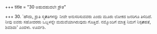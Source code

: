 +++
title = "30 ಅಹುದಹುದಲೇ ಶ್ರೌತ"

+++
30. `ಹೌದು, ಶ್ರುತಿ ಸ್ಮøತಿಗಳನ್ನು ನೀವೇ ಅನುಸರಿಸುವವರು ಎಂದು ಮೂರು ಲೋಕದ ಜನರಿಗೂ ತಿಳಿದಿದೆ. ನೀವು ಐವರು ಸಹೋದರರು ಒಬ್ಬಳನ್ನೇ ಮದುವೆಯಾಗಿರುವುದು ಗೊತ್ತಿದೆ. ನಮ್ಮೊಂದಿಗೆ ಮಾತ್ರ ನಿಮಗೆ ನಿಸ್ಪøಹತೆ, ಶಿವಶಿವಾ' ಎಂದಳು. ಊರ್ವಶಿ.